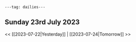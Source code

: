 ```
---tag: dailies---
```

## Sunday 23rd July 2023


<< [[2023-07-22|Yesterday]] | [[2023-07-24|Tomorrow]] >>





